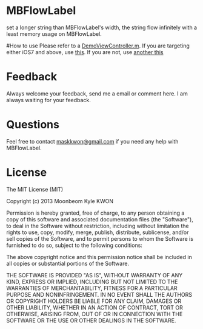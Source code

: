 MBFlowLabel
===========

set a longer string than MBFlowLabel's width, the string flow infinitely with a least memory usage on MBFlowLabel.

#How to use
Please refer to a [DemoViewController.m](https://github.com/MBKwon/MBFlowLabel/blob/master/MBFlowLabel_iOS7/MBFlowLabel/DemoViewController.m). If you are targeting either iOS7 and above, use [this](https://github.com/MBKwon/MBFlowLabel/blob/master/MBFlowLabel_iOS7). If you are not, use [another this](https://github.com/MBKwon/MBFlowLabel/blob/master/MBFlowLabel_iOS6)

# Feedback
Always welcome your feedback, send me a email or comment here. I am always waiting for your feedback.

# Questions
Feel free to contact maskkwon@gmail.com if you need any help with MBFlowLabel.

# License
The MIT License (MIT)

Copyright (c) 2013 Moonbeom Kyle KWON

Permission is hereby granted, free of charge, to any person obtaining a copy of
this software and associated documentation files (the "Software"), to deal in
the Software without restriction, including without limitation the rights to
use, copy, modify, merge, publish, distribute, sublicense, and/or sell copies of
the Software, and to permit persons to whom the Software is furnished to do so,
subject to the following conditions:

The above copyright notice and this permission notice shall be included in all
copies or substantial portions of the Software.

THE SOFTWARE IS PROVIDED "AS IS", WITHOUT WARRANTY OF ANY KIND, EXPRESS OR
IMPLIED, INCLUDING BUT NOT LIMITED TO THE WARRANTIES OF MERCHANTABILITY, FITNESS
FOR A PARTICULAR PURPOSE AND NONINFRINGEMENT. IN NO EVENT SHALL THE AUTHORS OR
COPYRIGHT HOLDERS BE LIABLE FOR ANY CLAIM, DAMAGES OR OTHER LIABILITY, WHETHER
IN AN ACTION OF CONTRACT, TORT OR OTHERWISE, ARISING FROM, OUT OF OR IN
CONNECTION WITH THE SOFTWARE OR THE USE OR OTHER DEALINGS IN THE SOFTWARE.
